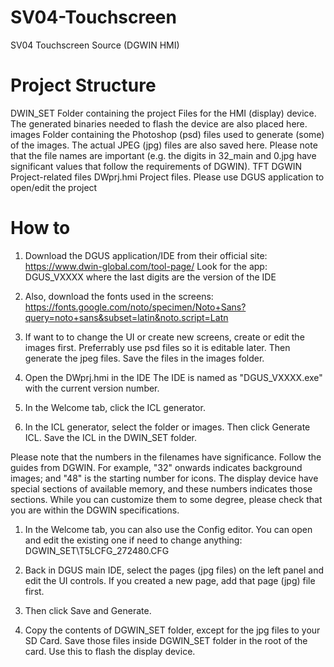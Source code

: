 # SV04-Touchscreen
SV04 Touchscreen Source (DGWIN HMI)

# Project Structure
DWIN_SET
	Folder containing the project Files for the HMI (display) device.
	The generated binaries needed to flash the device are also placed here.
images
	Folder containing the Photoshop (psd) files used to generate (some) of the 
	images. The actual JPEG (jpg) files are also saved here.
	Please note that the file names are important (e.g. the digits in 32_main
	and 0.jpg have significant values that follow the requirements of DGWIN).
TFT
	DGWIN Project-related files
DWprj.hmi
	Project files. Please use DGUS application to open/edit the project

# How to
1. Download the DGUS application/IDE from their official site:
	https://www.dwin-global.com/tool-page/
Look for the app: DGUS_VXXXX where the last digits are the version of the IDE

1. Also, download the fonts used in the screens:
https://fonts.google.com/noto/specimen/Noto+Sans?query=noto+sans&subset=latin&noto.script=Latn


1. If want to to change the UI or create new screens, create or edit the images first.
Preferrably use psd files so it is editable later. Then generate the jpeg files.
Save the files in the images folder.

1. Open the DWprj.hmi in the IDE
The IDE is named as "DGUS_VXXXX.exe" with the current version number.

1. In the Welcome tab, click the ICL generator.

1. In the ICL generator, select the folder or images.
Then click Generate ICL.
Save the ICL in the DWIN_SET folder.

Please note that the numbers in the filenames have significance. Follow the guides from DGWIN.
For example, "32" onwards indicates background images; and "48" is the starting number for icons.
The display device have special sections of available memory, and these numbers indicates those sections.
While you can customize them to some degree, please check that you are within the DGWIN specifications.

1. In the Welcome tab, you can also use the Config editor.
You can open and edit the existing one if need to change anything: DGWIN_SET\T5LCFG_272480.CFG

1. Back in DGUS main IDE, select the pages (jpg files) on the left panel and edit the UI controls.
If you created a new page, add that page (jpg) file first.

1. Then click Save and Generate.

1. Copy the contents of DGWIN_SET folder, except for the jpg files to your SD Card.
Save those files inside DGWIN_SET folder in the root of the card.
Use this to flash the display device.
